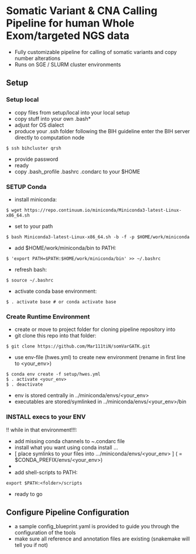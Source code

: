 # Somatic Variant & CNA Calling Pipeline for human Whole Exom/targeted NGS data

* Fully customizable pipeline for calling of somatic variants and copy number alterations 
* Runs on SGE / SLURM cluster environments

## Setup

### Setup local
* copy files from setup/local into your local setup 
* copy stuff into your own .bash*
* adjust for OS dialect
* produce your .ssh folder following the BIH guideline
enter the BIH server directly to computation node

```
$ ssh bihcluster qrsh
```
* provide password
* ready
* copy .bash_profile .bashrc .condarc to your $HOME

### SETUP Conda
* install miniconda:
```
$ wget https://repo.continuum.io/miniconda/Miniconda3-latest-Linux-x86_64.sh
```
* set to your path
```
$ bash Miniconda3-latest-Linux-x86_64.sh -b -f -p $HOME/work/miniconda
```
* add $HOME/work/miniconda/bin to PATH:
```
$ 'export PATH=$PATH:$HOME/work/miniconda/bin' >> ~/.bashrc
```
* refresh bash:
```
$ source ~/.bashrc
```
* activate conda base environment:
```
$ . activate base # or conda activate base
```

### Create Runtime Environment
* create or move to project folder <folder/> for cloning pipeline repository into
* git clone this repo into that folder:
```
$ git clone https://github.com/Mar111tiN/somVarGATK.git
```
* use env-file (hwes.yml) to create new environment (rename in first line to <your_env>)
```
$ conda env create -f setup/hwes.yml
$ . activate <your_env>
$ . deactivate
```
* env is stored centrally in ../miniconda/envs/<your_env>
* executables are stored/symlinked in ../miniconda/envs/<your_env>/bin

### INSTALL execs to your ENV
!! while in that environment!!!:
* add missing conda channels to ~.condarc file
* install what you want using conda install ...
* [ place symlinks to your files into .../miniconda/envs/<your_env> ]
    ( = $CONDA_PREFIX/envs/<your_env>)
* 
* add shell-scripts to PATH:
```
export $PATH:<folder>/scripts
```
* ready to go

## Configure Pipeline Configuration
* a sample config_blueprint.yaml is provided to guide you through the configuration of the tools
* make sure all reference and annotation files are existing (snakemake will tell you if not)




